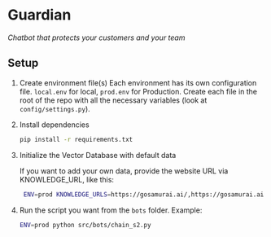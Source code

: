 # Guardian
*Chatbot that protects your customers and your team*

## Setup

1. Create environment file(s)
   Each environment has its own configuration file. `local.env` for local, `prod.env` for
   Production.
   Create each file in the root of the repo with all the necessary variables (look
   at `config/settings.py`).

2. Install dependencies

    ```bash
    pip install -r requirements.txt
    ```

3. Initialize the Vector Database with default data
   
   If you want to add your own data, provide the website URL via KNOWLEDGE_URL, like this:
   
   ```bash
    ENV=prod KNOWLEDGE_URLS=https://gosamurai.ai/,https://gosamurai.ai/payments python src/vdb.py
    ```

4. Run the script you want from the `bots` folder. Example:

    ```bash
    ENV=prod python src/bots/chain_s2.py
    ```
